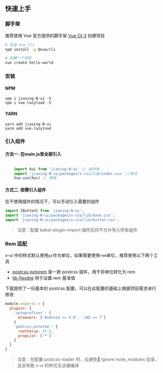 ## 快速上手

### 脚手架

推荐使用 Vue 官方提供的脚手架 [Vue Cli 3](https://cli.vuejs.org/zh/) 创建项目

```bash
# 安装 Vue Cli
npm install -g @vue/cli

# 创建一个项目
vue create hello-world
```


### 安装

#### NPM

```shell
npm i jiaxing-N-ui -S
npm i vue-lazyload -S
```

#### YARN

```shell
yarn add jiaxing-N-ui
yarm add vue-lazyload
```


### 引入组件


#### 方法一. 在main.js里全部引入

```js

    import Xui from 'jiaxing-N-ui' // 组件库
    import 'jiaxing-N-ui/packages/x-css/lib/index.css' //样式
    Vue.use(Xui) // 使用

```



#### 方式二. 按需引入组件

在不使用插件的情况下，可以手动引入需要的组件

```js
import {Button} from 'jiaxing-N-ui';
import 'jiaxing-N-ui/packages/x-css/lib/base.css';
import 'jiaxing-N-ui/packages/x-css/lib/button.css';
```


> 注意：配置 babel-plugin-import 插件后将不允许导入所有组件


### Rem 适配

x-ui 中的样式默认使用`px`作为单位，如果需要使用`rem`单位，推荐使用以下两个工具

- [postcss-pxtorem](https://github.com/cuth/postcss-pxtorem) 是一款 postcss 插件，用于将单位转化为 rem
- [lib-flexible](https://github.com/amfe/lib-flexible) 用于设置 rem 基准值

下面提供了一份基本的 postcss 配置，可以在此配置的基础上根据项目需求进行修改

```js
module.exports = {
  plugins: {
    'autoprefixer': {
      browsers: ['Android >= 4.0', 'iOS >= 7']
    }
    'postcss-pxtorem': {
      rootValue: 37.5,
      propList: ['*']
    }
  }
}
```

> 注意：在配置 postcss-loader 时，应避免 ignore node_modules 目录，这会导致 x-ui 的样式无法被编译
